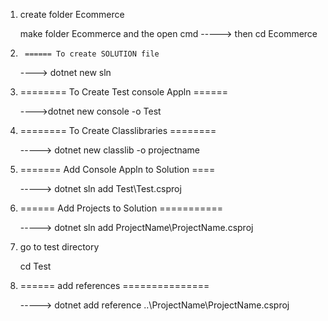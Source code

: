 1. create folder Ecommerce

	make folder Ecommerce and the open cmd 
		-----> then cd Ecommerce

2.  	====== To create SOLUTION file

	----> dotnet new sln

3.	======== To Create Test console Appln ======
	
	---->dotnet new console -o Test

4. 	======== To Create Classlibraries ========

	-----> dotnet new classlib -o projectname

5.	======= Add Console Appln to Solution ====

	-----> dotnet sln add Test\Test.csproj


6.	====== Add Projects to Solution ===========

	-----> dotnet sln add ProjectName\ProjectName.csproj

7. go to test directory

	cd Test

8.	====== add references ===============

	-----> dotnet add reference ..\ProjectName\ProjectName.csproj


